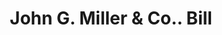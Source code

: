 ---
doi: 10.7916/D8SR0BMZ
date_other: '1900'
date_other_textual: 1900-1909
form: printed ephemera
genre:
- Invoices
name:
- John G. Miller & Co.
object_in_context_url: https://biggert.cul.columbia.edu/items/view/ave_biggert_01741
subject_hierarchical_geographic:
- Chicago, Illinois, United States
subject_name:
- John G. Miller & Co.
title: John G. Miller & Co.. Bill
sort_title: John G. Miller & Co.. Bill
call_number: ave_biggert_01741
coordinates:
- 41.83694444444445,-87.68472222222222
pid: ave_biggert_01741
identifiers: ave_biggert_01741
thumbnail: https://derivativo-2.library.columbia.edu/iiif/2/ldpd:490874/full/!256,256/0/native.jpg
permalink: "/biggert/ave_biggert_01741/"
layout: iiif-image-page
---